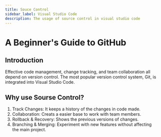 ```yaml
---
title: Souce Control
sidebar_label: Visual Studio Code
description: The usage of source control in visual studio code
---
```


# A Beginner's Guide to GitHub

## Introduction
Effective code management, change tracking, and team collaboration all depend on version control.  The most popular version control system, Git, is integrated into Visual Studio Code. 

## Why use Sourse Control?
1. Track Changes: It keeps a history of the changes in code made.
2. Collaboration: Creats a easier base to work with team members.
3. Rollback & Recovery: Shows the previous versions of changes.
4. Branching & Merging: Experiment with new features without affecting the main project.